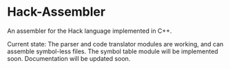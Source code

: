 # Hack-Assembler
An assembler for the Hack language implemented in C++.

Current state: The parser and code translator modules are working, and can assemble symbol-less files. The symbol table module will be implemented soon. Documentation will be updated soon.
